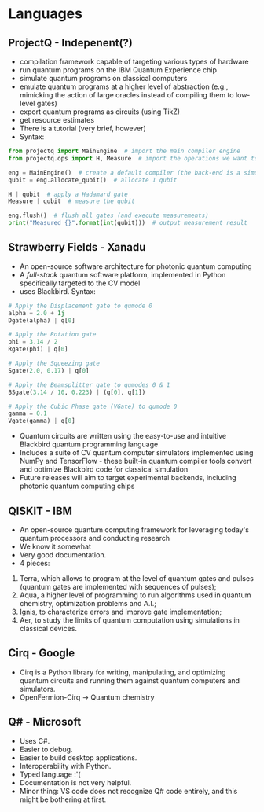 # Languages

## ProjectQ - Indepenent(?)
* compilation framework capable of targeting various types of hardware
* run quantum programs on the IBM Quantum Experience chip
* simulate quantum programs on classical computers
* emulate quantum programs at a higher level of abstraction (e.g., mimicking
  the action of large oracles instead of compiling them to low-level gates)
* export quantum programs as circuits (using TikZ)
* get resource estimates
* There is a tutorial (very brief, however)
* Syntax:
```python
from projectq import MainEngine  # import the main compiler engine
from projectq.ops import H, Measure  # import the operations we want to perform (Hadamard and measurement)

eng = MainEngine()  # create a default compiler (the back-end is a simulator)
qubit = eng.allocate_qubit()  # allocate 1 qubit

H | qubit  # apply a Hadamard gate
Measure | qubit  # measure the qubit

eng.flush()  # flush all gates (and execute measurements)
print("Measured {}".format(int(qubit)))  # output measurement result
```

## Strawberry Fields - Xanadu
* An open-source software architecture for photonic quantum computing
* A *full-stack* quantum software platform, implemented in Python specifically
  targeted to the CV model
* uses Blackbird. Syntax:
```python
# Apply the Displacement gate to qumode 0
alpha = 2.0 + 1j
Dgate(alpha) | q[0]

# Apply the Rotation gate
phi = 3.14 / 2
Rgate(phi) | q[0]

# Apply the Squeezing gate
Sgate(2.0, 0.17) | q[0]

# Apply the Beamsplitter gate to qumodes 0 & 1
BSgate(3.14 / 10, 0.223) | (q[0], q[1])

# Apply the Cubic Phase gate (VGate) to qumode 0
gamma = 0.1
Vgate(gamma) | q[0]
```
* Quantum circuits are written using the easy-to-use and intuitive Blackbird
  quantum programming language
* Includes a suite of CV quantum computer simulators implemented using NumPy
  and TensorFlow - these built-in quantum compiler tools convert and optimize
  Blackbird code for classical simulation
* Future releases will aim to target experimental backends, including photonic
  quantum computing chips

## QISKIT - IBM
* An open-source quantum computing framework for leveraging today's quantum
  processors and conducting research
* We know it somewhat
* Very good documentation.
* 4 pieces:
1. Terra, which allows to program at the level of quantum gates and pulses (quantum gates are implemented with sequences of pulses);
2. Aqua, a higher level of programming to run algorithms used in quantum chemistry, optimization problems and A.I.;
3. Ignis, to characterize errors and improve gate implementation;
4. Aer, to study the limits of quantum computation using simulations in classical devices. 

## Cirq - Google
* Cirq is a Python library for writing, manipulating, and optimizing quantum
  circuits and running them against quantum computers and simulators.
* OpenFermion-Cirq -> Quantum chemistry

## Q# - Microsoft
* Uses C#.
* Easier to debug.
* Easier to build desktop applications.
* Interoperability with Python.
* Typed language :'(
* Documentation is not very helpful.
* Minor thing: VS code does not recognize Q# code entirely, and this might be bothering at first.

